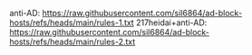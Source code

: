 anti-AD:
https://raw.githubusercontent.com/sil6864/ad-block-hosts/refs/heads/main/rules-1.txt
217heidai+anti-AD:
https://raw.githubusercontent.com/sil6864/ad-block-hosts/refs/heads/main/rules-2.txt
